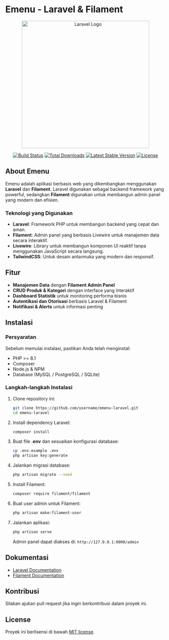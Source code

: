 # Emenu - Laravel & Filament

<p align="center"><a href="https://laravel.com" target="_blank"><img src="https://raw.githubusercontent.com/laravel/art/master/logo-lockup/5%20SVG/2%20CMYK/1%20Full%20Color/laravel-logolockup-cmyk-red.svg" width="400" alt="Laravel Logo"></a></p>

<p align="center">
<a href="https://github.com/laravel/framework/actions"><img src="https://github.com/laravel/framework/workflows/tests/badge.svg" alt="Build Status"></a>
<a href="https://packagist.org/packages/laravel/framework"><img src="https://img.shields.io/packagist/dt/laravel/framework" alt="Total Downloads"></a>
<a href="https://packagist.org/packages/laravel/framework"><img src="https://img.shields.io/packagist/v/laravel/framework" alt="Latest Stable Version"></a>
<a href="https://packagist.org/packages/laravel/framework"><img src="https://img.shields.io/packagist/l/laravel/framework" alt="License"></a>
</p>

## About Emenu

Emenu adalah aplikasi berbasis web yang dikembangkan menggunakan **Laravel** dan **Filament**. Laravel digunakan sebagai backend framework yang powerful, sedangkan **Filament** digunakan untuk membangun admin panel yang modern dan efisien.

### Teknologi yang Digunakan
- **Laravel**: Framework PHP untuk membangun backend yang cepat dan aman.
- **Filament**: Admin panel yang berbasis Livewire untuk manajemen data secara interaktif.
- **Livewire**: Library untuk membangun komponen UI reaktif tanpa menggunakan JavaScript secara langsung.
- **TailwindCSS**: Untuk desain antarmuka yang modern dan responsif.

## Fitur
- **Manajemen Data** dengan **Filament Admin Panel**
- **CRUD Produk & Kategori** dengan interface yang interaktif
- **Dashboard Statistik** untuk monitoring performa bisnis
- **Autentikasi dan Otorisasi** berbasis Laravel & Filament
- **Notifikasi & Alerts** untuk informasi penting

## Instalasi
### Persyaratan
Sebelum memulai instalasi, pastikan Anda telah menginstal:
- PHP >= 8.1
- Composer
- Node.js & NPM
- Database (MySQL / PostgreSQL / SQLite)

### Langkah-langkah Instalasi
1. Clone repository ini:
   ```sh
   git clone https://github.com/username/emenu-laravel.git
   cd emenu-laravel
   ```
2. Install dependency Laravel:
   ```sh
   composer install
   ```
3. Buat file **.env** dan sesuaikan konfigurasi database:
   ```sh
   cp .env.example .env
   php artisan key:generate
   ```
4. Jalankan migrasi database:
   ```sh
   php artisan migrate --seed
   ```
5. Install Filament:
   ```sh
   composer require filament/filament
   ```
6. Buat user admin untuk Filament:
   ```sh
   php artisan make:filament-user
   ```
7. Jalankan aplikasi:
   ```sh
   php artisan serve
   ```
   Admin panel dapat diakses di: `http://127.0.0.1:8000/admin`

## Dokumentasi
- [Laravel Documentation](https://laravel.com/docs)
- [Filament Documentation](https://filamentphp.com/docs)

## Kontribusi
Silakan ajukan pull request jika ingin berkontribusi dalam proyek ini.

## License
Proyek ini berlisensi di bawah [MIT license](https://opensource.org/licenses/MIT).

